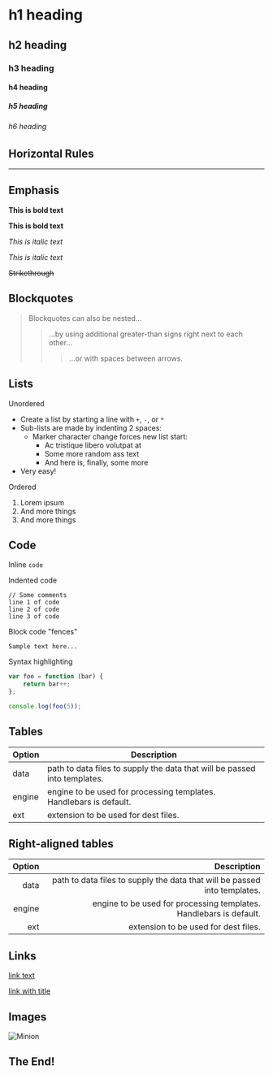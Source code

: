 # h1 heading
## h2 heading
### h3 heading
#### h4 heading
##### h5 heading
###### h6 heading

## Horizontal Rules


____


## Emphasis

**This is bold text**

__This is bold text__

*This is italic text*

_This is italic text_

~~Strikethrough~~


## Blockquotes


> Blockquotes can also be nested...
>> ...by using additional greater-than signs right next to each other...
> > > ...or with spaces between arrows.


## Lists

Unordered

+ Create a list by starting a line with `+`, `-`, or `*`
+ Sub-lists are made by indenting 2 spaces:
  - Marker character change forces new list start:
    * Ac tristique libero volutpat at
    + Some more random ass text
    - And here is, finally, some more
+ Very easy!

Ordered

1. Lorem ipsum
2. And more things
3. And more things

## Code

Inline `code`

Indented code

    // Some comments
    line 1 of code
    line 2 of code
    line 3 of code


Block code "fences"

``` 
Sample text here...
```

Syntax highlighting 

``` js
var foo = function (bar) {
    return bar++;
};

console.log(foo(5));
```

## Tables

| Option | Description |
| ------ | ----------- |
| data   | path to data files to supply the data that will be passed into templates. |
| engine | engine to be used for processing templates. Handlebars is default. |
| ext    | extension to be used for dest files. |

## Right-aligned tables

| Option | Description |
| -----: | ----------: |
| data   | path to data files to supply the data that will be passed into templates. |
| engine | engine to be used for processing templates. Handlebars is default. |
| ext    | extension to be used for dest files. |


## Links

[link text](http://dev.nodeca.com)

[link with title](https://nodeca.github.io/pica/demo/ "title text!")

## Images

![Minion](https://octodex.github.com/images/minion.png)

## The End!
